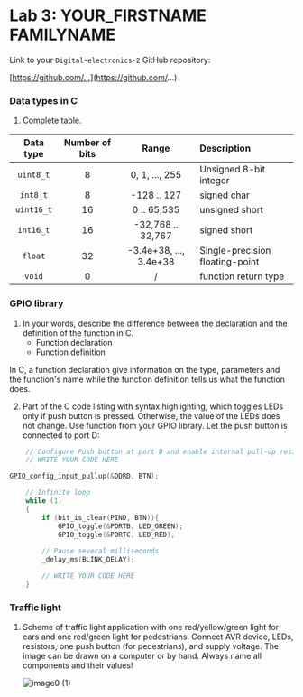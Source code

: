 # Lab 3: YOUR_FIRSTNAME FAMILYNAME

Link to your `Digital-electronics-2` GitHub repository:

   [https://github.com/...](https://github.com/...)


### Data types in C

1. Complete table.

| **Data type** | **Number of bits** | **Range** | **Description** |
| :-: | :-: | :-: | :-- | 
| `uint8_t`  | 8 | 0, 1, ..., 255 | Unsigned 8-bit integer |
| `int8_t`   | 8 | -128 .. 127 | signed char |
| `uint16_t` | 16 | 0 .. 65,535 | unsigned short |
| `int16_t`  | 16 | -32,768 .. 32,767 | signed short |
| `float`    | 32 | -3.4e+38, ..., 3.4e+38 | Single-precision floating-point |
| `void`     | 0 | / | function return type |


### GPIO library

1. In your words, describe the difference between the declaration and the definition of the function in C.
   * Function declaration
   * Function definition

In C, a function declaration give information on the type, parameters and the function's name while the function definition tells us what the function does.

2. Part of the C code listing with syntax highlighting, which toggles LEDs only if push button is pressed. Otherwise, the value of the LEDs does not change. Use function from your GPIO library. Let the push button is connected to port D:

```c
    // Configure Push button at port D and enable internal pull-up resistor
    // WRITE YOUR CODE HERE

GPIO_config_input_pullup(&DDRD, BTN);

    // Infinite loop
    while (1)
    {
        if (bit_is_clear(PIND, BTN)){
            GPIO_toggle(&PORTB, LED_GREEN);
            GPIO_toggle(&PORTC, LED_RED);
        
        // Pause several milliseconds
        _delay_ms(BLINK_DELAY);

        // WRITE YOUR CODE HERE
    }
```


### Traffic light

1. Scheme of traffic light application with one red/yellow/green light for cars and one red/green light for pedestrians. Connect AVR device, LEDs, resistors, one push button (for pedestrians), and supply voltage. The image can be drawn on a computer or by hand. Always name all components and their values!

   ![image0 (1)](https://user-images.githubusercontent.com/60385716/146589951-7723245f-ecb4-4bc2-be90-c786c8441fe1.jpeg)

